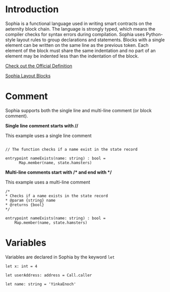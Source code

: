 Introduction
==

Sophia is a functional language used in writing smart contracts on the aeternity block chain. The language is strongly typed, which means the compiler checks for syntax errors during compilation. Sophia uses Python-style layout rules to group declarations and statements. Blocks with a single element can be written on the same line as the previous token. Each element of the block must share the same indentation and no part of an element may be indented less than the indentation of the block.


[Check out the Official Definition](https://github.com/aeternity/aesophia/blob/lima/docs/sophia.md)

[Sophia Layout Blocks](https://github.com/aeternity/aesophia/blob/lima/docs/sophia.md#layout-blocks)


Comment
==

Sophia supports both the single line and multi-line comment (or block comment).

**Single line comment starts with //**

This example uses a single line comment
```sophia

// The function checks if a name exist in the state record

entrypoint nameExists(name: string) : bool =
      Map.member(name, state.hamsters)
```

**Multi-line comments start with /\* and end with \*/**

This example uses a multi-line comment 
```sophia
/*
* Checks if a name exists in the state record
* @param {string} name
* @returns {bool} 
*/

entrypoint nameExists(name: string) : bool =
    Map.member(name, state.hamsters)
```


Variables
==

Variables are declared in Sophia by the keyword `let`

```sophia
let x: int = 4

let userAddress: address = Call.caller

let name: string = 'YinkaEnoch'
```
